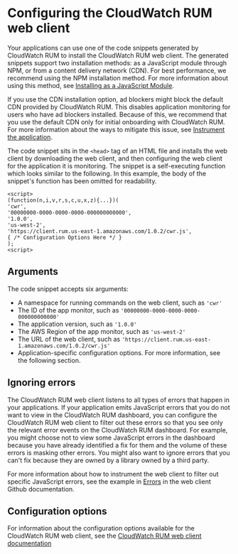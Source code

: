 # Configuring the CloudWatch RUM web client<a name="CloudWatch-RUM-configure-client"></a>

Your applications can use one of the code snippets generated by CloudWatch RUM to install the CloudWatch RUM web client\. The generated snippets support two installation methods: as a JavaScript module through NPM, or from a content delivery network \(CDN\)\. For best performance, we recommend using the NPM installation method\. For more information about using this method, see [ Installing as a JavaScript Module](https://github.com/aws-observability/aws-rum-web/blob/main/docs/npm_installation.md)\.

If you use the CDN installation option, ad blockers might block the default CDN provided by CloudWatch RUM\. This disables application monitoring for users who have ad blockers installed\. Because of this, we recommend that you use the default CDN only for initial onboarding with CloudWatch RUM\. For more information about the ways to mitigate this issue, see [ Instrument the application](https://github.com/aws-observability/aws-rum-web/blob/main/docs/cdn_installation.md#instrument-the-application)\.

The code snippet sits in the `<head>` tag of an HTML file and installs the web client by downloading the web client, and then configuring the web client for the application it is monitoring\. The snippet is a self\-executing function which looks similar to the following\. In this example, the body of the snippet's function has been omitted for readability\.

```
<script>
(function(n,i,v,r,s,c,u,x,z){...})(
'cwr',
'00000000-0000-0000-0000-000000000000',
'1.0.0',
'us-west-2',
'https://client.rum.us-east-1.amazonaws.com/1.0.2/cwr.js',
{ /* Configuration Options Here */ }
);
<script>
```

## Arguments<a name="CloudWatch-RUM-configure-client-arguments"></a>

The code snippet accepts six arguments:
+ A namespace for running commands on the web client, such as `'cwr'`
+ The ID of the app monitor, such as `'00000000-0000-0000-0000-000000000000'`
+ The application version, such as `'1.0.0'`
+ The AWS Region of the app monitor, such as `'us-west-2'`
+ The URL of the web client, such as `'https://client.rum.us-east-1.amazonaws.com/1.0.2/cwr.js'`
+ Application\-specific configuration options\. For more information, see the following section\.

## Ignoring errors<a name="CloudWatch-RUM-configure-ignore-errors"></a>

The CloudWatch RUM web client listens to all types of errors that happen in your applications\. If your application emits JavaScript errors that you do not want to view in the CloudWatch RUM dashboard, you can configure the CloudWatch RUM web client to filter out these errors so that you see only the relevant error events on the CloudWatch RUM dashboard\. For example, you might choose not to view some JavaScript errors in the dashboard because you have already identified a fix for them and the volume of these errors is masking other errors\. You might also want to ignore errors that you can't fix because they are owned by a library owned by a third party\.

For more information about how to instrument the web client to filter out specific JavaScript errors, see the example in [ Errors](https://github.com/aws-observability/aws-rum-web/blob/main/docs/configuration.md#errors) in the web client Github documentation\.

## Configuration options<a name="CloudWatch-RUM-configure-options"></a>

For information about the configuration options available for the CloudWatch RUM web client, see the [ CloudWatch RUM web client documentation](https://github.com/aws-observability/aws-rum-web/blob/main/docs/configuration.md)